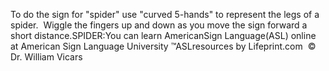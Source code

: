 To do the sign for "spider" use "curved 5-hands" to represent the legs of a spider.  
  Wiggle the fingers up and down as you move the sign forward a short distance.SPIDER:You can learn AmericanSign 
		Language(ASL) online at American Sign Language University ™ASLresources 
		by Lifeprint.com  ©  Dr. William Vicars